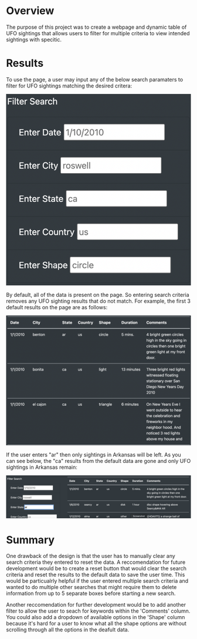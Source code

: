 # Overview
The purpose of this project was to create a webpage and dynamic table of UFO sightings that allows users to filter for multiple criteria to view intended sightings with specitic.

# Results
To use the page, a user may input any of the below search paramaters to filter for UFO sightings matching the desired critera:

![image1](https://github.com/JFoArlas/UFOs/blob/main/images/filter_search.png)

By default, all of the data is present on the page. So entering search criteria removes any UFO sighting results that do not match. 
For example, the first 3 default results on the page are as follows:

![image2](https://github.com/JFoArlas/UFOs/blob/main/images/default_top_3_results.png)

If the user enters "ar" then only sightings in Arkansas will be left. As you can see below, the "ca" results from the default data are gone and only UFO sightings in Arkansas remain:

![image3](https://github.com/JFoArlas/UFOs/blob/main/images/ar_results.png)

# Summary
One drawback of the design is that the user has to manually clear any search criteria they entered to reset the data. A reccomendation for future development would be to create a reset button that would clear the search criteria and reset the results to the default data to save the user time. This would be particualrly helpful if the user entered multiple search criteria and wanted to do multiple other searches that might require them to delete information from up to 5 separate boxes before starting a new search.

Another reccomendation for further development would be to add another filter to allow the user to seach for keywords within the 'Comments' column. You could also add a dropdown of available options in the 'Shape' column because it's hard for a user to know what all the shape options are without scrolling through all the options in the deafult data.
